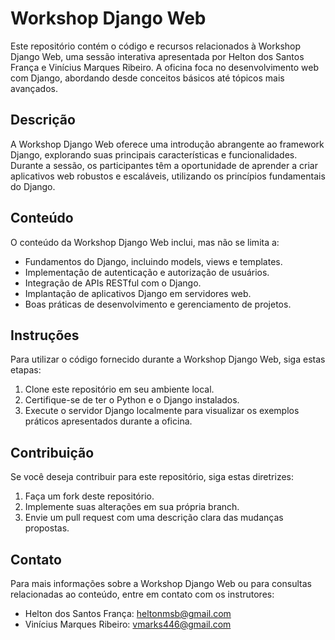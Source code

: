 # Workshop Django Web

Este repositório contém o código e recursos relacionados à Workshop Django Web, uma sessão interativa apresentada por Helton dos Santos França e Vinícius Marques Ribeiro. A oficina foca no desenvolvimento web com Django, abordando desde conceitos básicos até tópicos mais avançados.

## Descrição

A Workshop Django Web oferece uma introdução abrangente ao framework Django, explorando suas principais características e funcionalidades. Durante a sessão, os participantes têm a oportunidade de aprender a criar aplicativos web robustos e escaláveis, utilizando os princípios fundamentais do Django.

## Conteúdo

O conteúdo da Workshop Django Web inclui, mas não se limita a:

- Fundamentos do Django, incluindo models, views e templates.
- Implementação de autenticação e autorização de usuários.
- Integração de APIs RESTful com o Django.
- Implantação de aplicativos Django em servidores web.
- Boas práticas de desenvolvimento e gerenciamento de projetos.

## Instruções

Para utilizar o código fornecido durante a Workshop Django Web, siga estas etapas:

1. Clone este repositório em seu ambiente local.
2. Certifique-se de ter o Python e o Django instalados.
3. Execute o servidor Django localmente para visualizar os exemplos práticos apresentados durante a oficina.

## Contribuição

Se você deseja contribuir para este repositório, siga estas diretrizes:

1. Faça um fork deste repositório.
2. Implemente suas alterações em sua própria branch.
3. Envie um pull request com uma descrição clara das mudanças propostas.

## Contato

Para mais informações sobre a Workshop Django Web ou para consultas relacionadas ao conteúdo, entre em contato com os instrutores:

- Helton dos Santos França: heltonmsb@gmail.com
- Vinícius Marques Ribeiro: vmarks446@gmail.com



